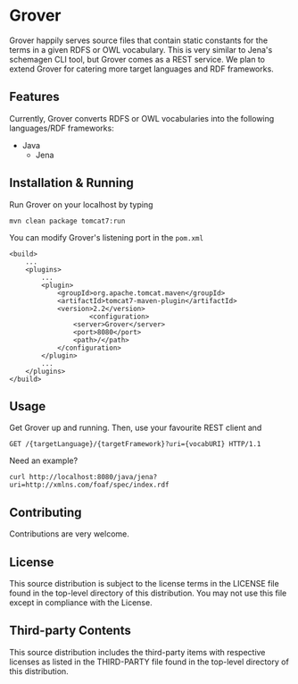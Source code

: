 # Grover
Grover happily serves source files that contain static constants for the terms in a given RDFS or OWL vocabulary.
This is very similar to Jena's schemagen CLI tool, but Grover comes as a REST service.
We plan to extend Grover for catering more target languages and RDF frameworks.


Features
-
Currently, Grover converts RDFS or OWL vocabularies into the following languages/RDF frameworks:
* Java
	* Jena


Installation & Running
-
Run Grover on your localhost by typing
```
mvn clean package tomcat7:run
```

You can modify Grover's listening port in the `pom.xml`
```
<build>
	...
	<plugins>
		...
		<plugin>
			<groupId>org.apache.tomcat.maven</groupId>
			<artifactId>tomcat7-maven-plugin</artifactId>
			<version>2.2</version>  	
            		<configuration>
				<server>Grover</server>
				<port>8080</port>
				<path>/</path>
			</configuration>
		</plugin>
		...
	</plugins>
</build>
```


Usage
-
Get Grover up and running. Then, use your favourite REST client and
```
GET /{targetLanguage}/{targetFramework}?uri={vocabURI} HTTP/1.1
```

Need an example?
```
curl http://localhost:8080/java/jena?uri=http://xmlns.com/foaf/spec/index.rdf
```


Contributing
-
Contributions are very welcome.


License
-
This source distribution is subject to the license terms in the LICENSE file found in the top-level directory of this distribution.
You may not use this file except in compliance with the License.


Third-party Contents
-
This source distribution includes the third-party items with respective licenses as listed in the THIRD-PARTY file found in the top-level directory of this distribution.
